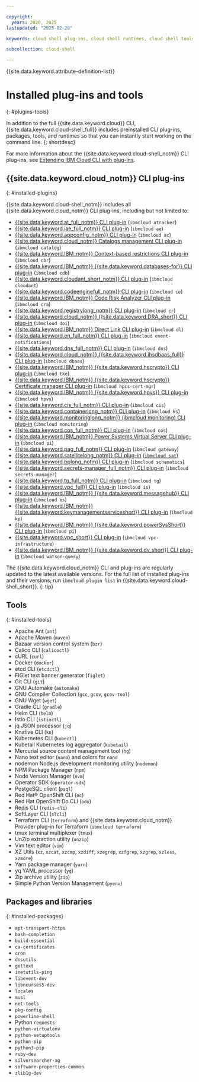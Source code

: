 ```yaml
---

copyright:
  years: 2020, 2025
lastupdated: "2025-02-20"

keywords: cloud shell plug-ins, cloud shell runtimes, cloud shell tools, cloud shell utilities, cli plugins, ibm cloud cli

subcollection: cloud-shell

---
```


{{site.data.keyword.attribute-definition-list}}

# Installed plug-ins and tools
{: #plugins-tools}

In addition to the full {{site.data.keyword.cloud}} CLI, {{site.data.keyword.cloud-shell_full}} includes preinstalled CLI plug-ins, packages, tools, and runtimes so that you can instantly start working on the command line.
{: shortdesc}

For more information about the {{site.data.keyword.cloud-shell_notm}} CLI plug-ins, see [Extending IBM Cloud CLI with plug-ins](/docs/cli?topic=cli-plug-ins).

## {{site.data.keyword.cloud_notm}} CLI plug-ins
{: #installed-plugins}

{{site.data.keyword.cloud-shell_notm}} includes all {{site.data.keyword.cloud_notm}} CLI plug-ins, including but not limited to:

* [{{site.data.keyword.at_full_notm}} CLI plug-in](/docs/cli?topic=cli-activity-tracker-cli) (`ibmcloud atracker`)
* [{{site.data.keyword.iae_full_notm}} CLI plug-in](/docs/cli?topic=cli-CLI_analytics_engine) (`ibmcloud ae`)
* [{{site.data.keyword.appconfig_notm}} CLI plug-in](/docs/app-configuration-cli-plugin?topic=app-configuration-cli-plugin-app-configuration-cli) (`ibmcloud ac`)
* [{{site.data.keyword.cloud_notm}} Catalogs management CLI plug-in](/docs/cli?topic=cli-manage-catalogs-plugin) (`ibmcloud catalog`)
* [{{site.data.keyword.IBM_notm}} Context-based restrictions CLI plug-in](/docs/cli?topic=cli-cbr-plugin) (`ibmcloud cbr`)
* [{{site.data.keyword.IBM_notm}} {{site.data.keyword.databases-for}} CLI plug-in](/docs/cli?topic=cli-cdb-reference) (`ibmcloud cdb`)
* [{{site.data.keyword.cloudant_short_notm}} CLI plug-in](/docs/cli?topic=cli-cloudant-cli) (`ibmcloud cloudant`)
* [{{site.data.keyword.codeenginefull_notm}} CLI plug-in](/docs/cli?topic=cli-cli) (`ibmcloud ce`)
* [{{site.data.keyword.IBM_notm}} Code Risk Analyzer CLI plug-in](/docs/cli?topic=cli-cra-cli-plugin) (`ibmcloud cra`)
* [{{site.data.keyword.registrylong_notm}} CLI plug-in](/docs/cli?topic=cli-manage-catalogs-plugin) (`ibmcloud cr`)
* [{{site.data.keyword.cloud_notm}} {{site.data.keyword.DRA_short}} CLI plug-in](/docs/cli?topic=cli-CLI_devops-insights) (`ibmcloud doi`)
* [{{site.data.keyword.IBM_notm}} Direct Link CLI plug-in](/docs/cli?topic=cli-dl-cli) (`ibmcloud dl`)
* [{{site.data.keyword.en_full_notm}} CLI plug-in](/docs/cli?topic=cli-event-notifications-cli) (`ibmcloud event-notifications`)
* [{{site.data.keyword.dns_full_notm}} CLI plug-in](/docs/cli?topic=cli-dns-services-cli-commands) (`ibmcloud dns`)
* [{{site.data.keyword.cloud_notm}} {{site.data.keyword.ihsdbaas_full}} CLI plug-in](/docs/cli?topic=cli-dbaas_cli_plugin) (`ibmcloud dbaas`)
* [{{site.data.keyword.IBM_notm}} {{site.data.keyword.hscrypto}} CLI plug-in](/docs/cli?topic=cli-hpcs-cli-plugin) (`ibmcloud tke`)
* [{{site.data.keyword.IBM_notm}} {{site.data.keyword.hscrypto}} Certificate manager CLI plug-in](/docs/cli?topic=cli-hpcs-cli-plugin#cert-manager-cli-plugin) (`ibmcloud hpcs-cert-mgr`)
* [{{site.data.keyword.IBM_notm}} {{site.data.keyword.hpvs}} CLI plug-in](/docs/cli?topic=cli-hpvs_cli_plugin) (`ibmcloud hpvs`)
* [{{site.data.keyword.cis_full_notm}} CLI plug-in](/docs/cli?topic=cli-cis-cli) (`ibmcloud cis`)
* [{{site.data.keyword.containerlong_notm}} CLI plug-in](/docs/cli?topic=cli-kubernetes-service-cli) (`ibmcloud ks`)
* [{{site.data.keyword.monitoringlong_notm}} (ibmcloud monitoring) CLI plug-in](/docs/cli?topic=cli-monitor-cli) (`ibmcloud monitoring`)
* [{{site.data.keyword.cos_full_notm}} CLI plug-in](/docs/cli?topic=cli-ic-cos-cli) (`ibmcloud cos`)
* [{{site.data.keyword.IBM_notm}} Power Systems Virtual Server CLI plug-in](/docs/power-iaas-cli-plugin?topic=power-iaas-cli-plugin-power-iaas-cli-reference-v1) (`ibmcloud pi`)
* [{{site.data.keyword.pag_full_notm}} CLI plug-in](/docs/privileged-access-gateway?topic=privileged-access-gateway-pag-cli-commands) (`ibmcloud gateway`)
* [{{site.data.keyword.satellitelong_notm}} CLI plug-in](/docs/satellite?topic=satellite-satellite-cli-reference) [(`ibmcloud sat`](/docs/satellite?topic=satellite-icsat_map))
* [{{site.data.keyword.bplong_notm}} CLI plug-in](/docs/cli?topic=cli-manage-catalogs-plugin) (`ibmcloud schematics`)
* [{{site.data.keyword.secrets-manager_full_notm}} CLI plug-in](/docs/secrets-manager?topic=secrets-manager-secrets-manager-cli) (`ibmcloud secrets-manager`)
* [{{site.data.keyword.tg_full_notm}} CLI plug-in](/docs/cli?topic=cli-transit-gateway-cli) (`ibmcloud tg`)
* [{{site.data.keyword.vpc_full}} CLI plug-in](/docs/cli?topic=cli-vpc-reference) (`ibmcloud is`)
* [{{site.data.keyword.IBM_notm}} {{site.data.keyword.messagehub}} CLI plug-in](/docs/EventStreams?topic=EventStreams-cli_reference) (`ibmcloud es`)
* [{{site.data.keyword.IBM_notm}} {{site.data.keyword.keymanagementserviceshort}} CLI plug-in](/docs/cli?topic=cli-key-protect-cli-reference) (`ibmcloud kp`)
* [{{site.data.keyword.IBM_notm}} {{site.data.keyword.powerSysShort}} CLI plug-in](/docs/power-iaas-cli-plugin?topic=power-iaas-cli-plugin-power-iaas-cli-reference-v1) (`ibmcloud pi`)
* [{{site.data.keyword.vpc_short}} CLI plug-in](/docs/cli?topic=cli-vpc-reference) (`ibmcloud vpc-infrastructure`)
* [{{site.data.keyword.IBM_notm}} {{site.data.keyword.dv_short}} CLI plug-in](/docs/watson-query-cli-plugin?topic=watson-query-cli-plugin-CLI-name) (`ibmcloud watson-query`)

The {{site.data.keyword.cloud_notm}} CLI and plug-ins are regularly updated to the latest available versions. For the full list of installed plug-ins and their versions, run `ibmcloud plugin list` in {{site.data.keyword.cloud-shell_short}}.
{: tip}

## Tools
{: #installed-tools}

   - Apache Ant (`ant`)
   - Apache Maven (`maven`)
   - Bazaar version control system (`bzr`)
   - Calico CLI (`calicoctl`)
   - cURL (`curl`)
   - Docker (`docker`)
   - etcd CLI (`etcdctl`)
   - FIGlet text banner generator (`figlet`)
   - Git CLI (`git`)
   - GNU Automake (`automake`)
   - GNU Compiler Collection (`gcc`, `gcov`, `gcov-tool`)
   - GNU Wget (`wget`)
   - Gradle CLI (`gradle`)
   - Helm CLI (`helm`)
   - Istio CLI (`istioctl`)
   - jq JSON processor (`jq`)
   - Knative CLI (`kn`)
   - Kubernetes CLI (`kubectl`)
   - Kubetail Kubernetes log aggregator (`kubetail`)
   - Mercurial source content management tool (`hg`)
   - Nano text editor (`nano`) and colors for `nano`
   - nodemon Node.js development monitoring utility (`nodemon`)
   - NPM Package Manager (`npm`)
   - Node Version Manager (`nvm`)
   - Operator SDK (`operator-sdk`)
   - PostgeSQL client (`psql`)
   - Red Hat&reg; OpenShift CLI (`oc`)
   - Red Hat OpenShift Do CLI (`odo`)
   - Redis CLI (`redis-cli`)
   - SoftLayer CLI (`slcli`)
   - Terraform CLI (`terraform`) and {{site.data.keyword.cloud_notm}} Provider plug-in for Terraform  (`ibmcloud terraform`)
   - tmux terminal multiplexer (`tmux`)
   - UnZip extraction utility (`unzip`)
   - Vim text editor (`vim`)
   - XZ Utils (`xz`, `xzcat`, `xzcmp`, `xzdiff`, `xzegrep`, `xzfgrep`, `xzgrep`, `xzless`, `xzmore`)
   - Yarn package manager (`yarn`)
   - yq YAML processor (`yq`)
   - Zip archive utility (`zip`)
   - Simple Python Version Management (`pyenv`)

## Packages and libraries
{: #installed-packages}

   - `apt-transport-https`
   - `bash-completion`
   - `build-essential`
   - `ca-certificates`
   - `cron`
   - `dnsutils`
   - `gettext`
   - `inetutils-ping`
   - `libevent-dev`
   - `libncurses5-dev`
   - `locales`
   - `musl`
   - `net-tools`
   - `pkg-config`
   - `powerline-shell`
   - Python `requests`
   - `python-virtualenv`
   - `python-setuptools`
   - `python-pip`
   - `python3-pip`
   - `ruby-dev`
   - `silversearcher-ag`
   - `software-properties-common`
   - `zlib1g-dev`
